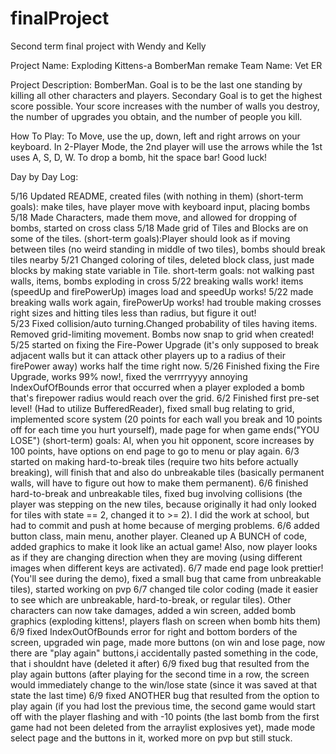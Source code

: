 # finalProject
Second term final project with Wendy and Kelly

Project Name: Exploding Kittens-a BomberMan remake
Team Name: Vet ER

Project Description: BomberMan. Goal is to be the last one standing by killing all other characters and players. Secondary Goal is to get the highest score possible. Your score increases with the number of walls you destroy, the number of upgrades you obtain, and the number of people you kill.

How To Play: To Move, use the up, down, left and right arrows on your keyboard. In 2-Player Mode, the 2nd player will use the arrows while the 1st uses A, S, D, W. To drop a bomb, hit the space bar! Good luck!

Day by Day Log:

5/16 Updated README, created files (with nothing in them) (short-term goals): make tiles, have player move with keyboard input, placing bombs
5/18 Made Characters, made them move, and allowed for dropping of bombs, started on cross class
5/18 Made grid of Tiles and Blocks are on some of the tiles. (short-term goals):Player should look as if moving between tiles (no weird standing in middle of two tiles), bombs should break tiles nearby
5/21 Changed coloring of tiles, deleted block class, just made blocks by making state variable in Tile. short-term goals: not walking past walls, items, bombs exploding in cross
5/22 breaking walls work! items (speedUp and firePowerUp) images load and speedUp works! 
5/22 made breaking walls work again, firePowerUp works! had trouble making crosses right sizes and hitting tiles less than radius, but figure it out!  
5/23 Fixed collision/auto turning.Changed probability of tiles having items. Removed grid-limiting movement. Bombs now snap to grid when created!
5/25 started on fixing the Fire-Power Upgrade (it's only supposed to break adjacent walls but it can attack other players up to a radius of their firePower away) works half the time right now.
5/26 Finished fixing the Fire Upgrade, works 99% now!, fixed the verrrryyyy annoying IndexOufOfBounds error that occurred when a player exploded a bomb that's firepower radius would reach over the grid. 
6/2 Finished first pre-set level! (Had to utilize BufferedReader), fixed small bug relating to grid, implemented score system (20 points for each wall you break and 10 points off for each time you hurt yourself), made page for when game ends("YOU LOSE") (short-term) goals: AI, when you hit opponent, score increases by 100 points, have options on end page to go to menu or play again.
6/3 started on making hard-to-break tiles (require two hits before actually breaking), will finish that and also do unbreakable tiles (basically permanent walls, will have to figure out how to make them permanent).
6/6 finished hard-to-break and unbreakable tiles, fixed bug involving collisions (the player was stepping on the new tiles, because originally it had only looked for tiles with state == 2, changed it to >= 2). I did the work at school, but had to commit and push at home because of merging problems.
6/6 added button class, main menu, another player. Cleaned up A BUNCH of code, added graphics to make it look like an actual game! Also, now player looks as if they are changing direction when they are moving (using different images when different keys are activated).
6/7 made end page look prettier! (You'll see during the demo), fixed a small bug that came from unbreakable tiles), started working on pvp
6/7 changed tile color coding (made it easier to see which are unbreakable, hard-to-break, or regular tiles). Other characters can now take damages, added a win screen, added bomb graphics (exploding kittens!, players flash on screen when bomb hits them)
6/9 fixed IndexOutOfBounds error for right and bottom borders of the screen, upgraded win page, made more buttons (on win and lose page, now there are "play again" buttons,i accidentally pasted something in the code, that i shouldnt have (deleted it after)
6/9 fixed bug that resulted from the play again buttons (after playing for the second time in a row, the screen would immediately change to the win/lose state (since it was saved at that state the last time)
6/9 fixed ANOTHER bug that resulted from the option to play again (if you had lost the previous time, the second game would start off with the player flashing and with -10 points (the last bomb from the first game had not been deleted from the arraylist explosives yet), made mode select page and the buttons in it, worked more on pvp but still stuck.
